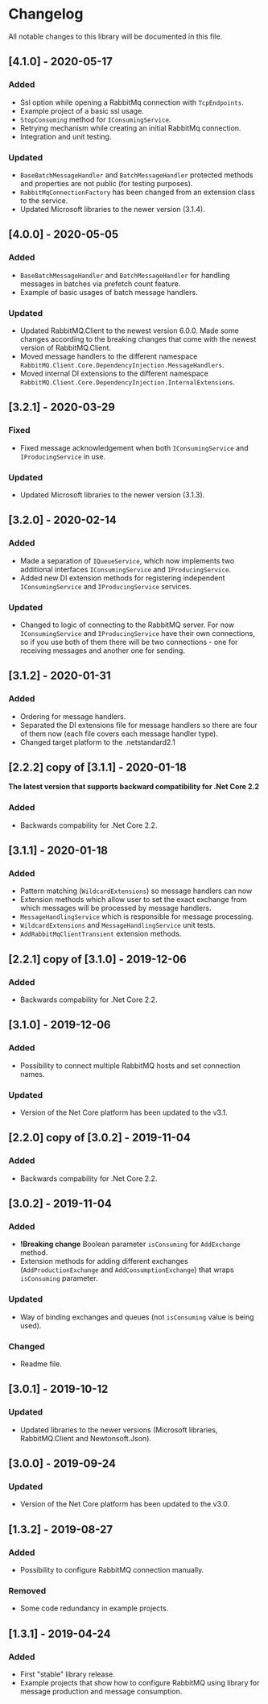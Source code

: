# Changelog

All notable changes to this library will be documented in this file.

## [4.1.0] - 2020-05-17

### Added

- Ssl option while opening a RabbitMq connection with `TcpEndpoints`.
- Example project of a basic ssl usage.
- `StopConsuming` method for `IConsumingService`.
- Retrying mechanism while creating an initial RabbitMq connection.  
- Integration and unit testing.

### Updated

- `BaseBatchMessageHandler` and `BatchMessageHandler` protected methods and properties are not public (for testing purposes).
- `RabbitMqConnectionFactory` has been changed from an extension class to the service.
- Updated Microsoft libraries to the newer version (3.1.4).

## [4.0.0] - 2020-05-05

### Added

- `BaseBatchMessageHandler` and `BatchMessageHandler` for handling messages in batches via prefetch count feature.
- Example of basic usages of batch message handlers.

### Updated

- Updated RabbitMQ.Client to the newest version 6.0.0. Made some changes according to the breaking changes that come with the newest version of RabbitMQ.Client.
- Moved message handlers to the different namespace `RabbitMQ.Client.Core.DependencyInjection.MessageHandlers`.
- Moved internal DI extensions to the different namespace `RabbitMQ.Client.Core.DependencyInjection.InternalExtensions`.

## [3.2.1] - 2020-03-29

### Fixed

- Fixed message acknowledgement when both `IConsumingService` and `IProducingService` in use.

### Updated

- Updated Microsoft libraries to the newer version (3.1.3).

## [3.2.0] - 2020-02-14

### Added

- Made a separation of `IQueueService`, which now implements two additional interfaces `IConsumingService` and `IProducingService`.
- Added new DI extension methods for registering independent `IConsumingService` and `IProducingService` services.

### Updated

- Changed to logic of connecting to the RabbitMQ server. For now `IConsumingService` and `IProducingService` have their own connections, so if you use both of them there will be two connections - one for receiving messages and another one for sending.

## [3.1.2] - 2020-01-31

### Added

- Ordering for message handlers.
- Separated the DI extensions file for message handlers so there are four of them now (each file covers each message handler type).
- Changed target platform to the .netstandard2.1

## [2.2.2] copy of [3.1.1] - 2020-01-18

**The latest version that supports backward compatibility for .Net Core 2.2**

### Added

- Backwards compability for .Net Core 2.2.

## [3.1.1] - 2020-01-18

### Added

- Pattern matching (`WildcardExtensions`) so message handlers can now
- Extension methods which allow user to set the exact exchange from which messages will be processed by message handlers.
- `MessageHandlingService` which is responsible for message processing.
- `WildcardExtensions` and `MessageHandlingService` unit tests.
- `AddRabbitMqClientTransient` extension methods.

## [2.2.1] copy of [3.1.0] - 2019-12-06

### Added

- Backwards compability for .Net Core 2.2.

## [3.1.0] - 2019-12-06

### Added

- Possibility to connect multiple RabbitMQ hosts and set connection names.

### Updated

- Version of the Net Core platform has been updated to the v3.1.

## [2.2.0] copy of [3.0.2] - 2019-11-04

### Added

- Backwards compability for .Net Core 2.2.

## [3.0.2] - 2019-11-04

### Added

- **!Breaking change** Boolean parameter `isConsuming` for `AddExchange` method.
- Extension methods for adding different exchanges (`AddProductionExchange` and `AddConsumptionExchange`) that wraps `isConsuming` parameter.

### Updated

- Way of binding exchanges and queues (not `isConsuming` value is being used).

### Changed

- Readme file.

## [3.0.1] - 2019-10-12

### Updated

- Updated libraries to the newer versions (Microsoft libraries, RabbitMQ.Client and Newtonsoft.Json).

## [3.0.0] - 2019-09-24

### Updated

- Version of the Net Core platform has been updated to the v3.0.

## [1.3.2] - 2019-08-27

### Added

- Possibility to configure RabbitMQ connection manually.

### Removed

- Some code redundancy in example projects.

## [1.3.1] - 2019-04-24

### Added

- First "stable" library release.
- Example projects that show how to configure RabbitMQ using library for message production and message consumption.
